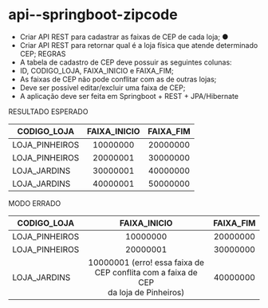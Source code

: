 # api--springboot-zipcode

 

- Criar API REST para cadastrar as faixas de CEP de cada loja;
  ●
- Criar API REST para retornar qual é a loja física que atende determinado CEP;
  REGRAS
- A tabela de cadastro de CEP deve possuir as seguintes colunas: 
- ID,
  CODIGO_LOJA, 
  FAIXA_INICIO e 
  FAIXA_FIM;
- As faixas de CEP não pode conflitar com as de outras lojas;
- Deve ser possível editar/excluir uma faixa de CEP;
- A aplicação deve ser feita em Springboot + REST + JPA/Hibernate


RESULTADO ESPERADO

| CODIGO_LOJA    | FAIXA_INICIO | FAIXA_FIM |
| -------------- | :----------: | :-------: |
| LOJA_PINHEIROS |   10000000   | 20000000  |
| LOJA_PINHEIROS |   20000001   | 30000000  |
| LOJA_JARDINS   |   30000001   | 40000000  |
| LOJA_JARDINS   |   40000001   | 50000000  |

 

MODO ERRADO

| CODIGO_LOJA    |                         FAIXA_INICIO                         | FAIXA_FIM |
| -------------- | :----------------------------------------------------------: | :-------: |
| LOJA_PINHEIROS |                           10000000                           | 20000000  |
| LOJA_PINHEIROS |                           20000001                           | 30000000  |
| LOJA_JARDINS   | 10000001  (erro! essa faixa de CEP conflita com a faixa de CEP<br/>da loja de Pinheiros) | 40000000  |

 

